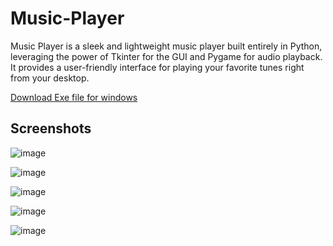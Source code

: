 # Music-Player
Music Player is a sleek and lightweight music player built entirely in Python, leveraging the power of Tkinter for the GUI and Pygame for audio playback. It provides a user-friendly interface for playing your favorite tunes right from your desktop.

<a href="https://mahadevadity8080.pythonanywhere.com/static/Apps/Music%20Player-10.2.0-win64.msi"> Download Exe file for windows</a>
<br>
<h2>Screenshots</h2>

![image](https://github.com/aditya-mkhy/Music-Player/assets/88531382/62be4c3c-3ba2-4bef-af43-6ab6b886e716)
&nbsp; &nbsp; &nbsp; 

![image](https://github.com/aditya-mkhy/Music-Player/assets/88531382/6cda9327-e0de-4d13-9988-40022c328b37)
&nbsp; &nbsp; &nbsp; 


![image](https://github.com/aditya-mkhy/Music-Player/assets/88531382/b5aec60f-af6b-49e9-b51e-35da9549d6c0)
&nbsp; &nbsp; &nbsp; 

![image](https://github.com/aditya-mkhy/Music-Player/assets/88531382/3d826c0f-2968-4851-af3e-b2b4db01671d)
&nbsp; &nbsp; &nbsp; 

![image](https://github.com/aditya-mkhy/Music-Player/assets/88531382/5da4d58c-41c0-464c-9dd6-7ac158fcdabd)
